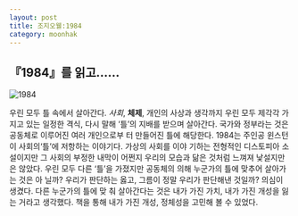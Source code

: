 ```yaml
---
layout: post
title: 조지오웰:1984 
category: moonhak
---
```


## 『1984』를 읽고……<br/>
![1984](https://user-images.githubusercontent.com/95357441/144399511-ef8b9c5b-6a0b-4867-8b42-415843e5e858.jpg)


우린 모두 틀 속에서 살아간다. *사회*, __체제__, 개인의 사상과 생각까지 우린 모두 제각각 가지고 있는 일정한
격식, 다시 말해 ‘틀’의 지배를 받으며 살아간다. 국가와 정부라는 것은 공동체로 이루어진 여러 개인으로부
터 만들어진 틀에 해당한다. 1984는 주인공 윈스턴이 사회의‘틀’에 저항하는 이야기다. 가상의 사회를 이야
기하는 전형적인 디스토피아 소설이지만 그 사회의 부정한 내막이 어쩐지 우리의 모습과 닮은 것처럼 느껴져
낯설지만은 않았다. 우린 모두 다른 ‘틀’을 가졌지만 공동체의 의해 누군가의 틀에 맞추어 살아가는 것은 아
닐까? 우리가 판단하는 옳고, 그름이 정말 우리가 판단해낸 것일까? 의심이 생겼다. 다른 누군가의 틀에 맞
춰 살아간다는 것은 내가 가진 가치, 내가 가진 개성을 잃는 거라고 생각했다. 책을 통해 내가 가진 개성,
정체성을 고민해 볼 수 있었다.
